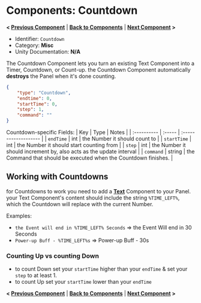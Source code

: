 # Components: Countdown
**< [Previous Component](/docs/components/NeedsX.md)** | **[Back to Components](/docs/components/README.md)** | **[Next Component](/docs/components/README.md) >**

- Identifier: `Countdown`
- Category: **Misc**
- Unity Documentation: **N/A**

The Countdown Component lets you turn an existing Text Component into a Timer, Countdown, or Count-up. the Countdown Component automatically **destroys** the Panel when it's done counting.
```json
{
	"type": "Countdown",
	"endtime": 0,
	"startTime": 0,
	"step": 1,
	"command": ""
}
```

Countdown-specific Fields:
| Key         | Type   | Notes                |
| :---------- | :----- | :------------------- |
| `endTime`   | int    | the Number it should count to |
| `startTime` | int    | the Number it should start counting from |
| `step`      | int    | the Number it should increment by, also acts as the update interval |
| `command`   | string | the Command that should be executed when the Countdown finishes. |

## Working with Countdowns
for Countdowns to work you need to add a **[Text](/docs/components/UnityEngine.UI.Text.md)** Component to your Panel. your Text Component's content should include the string `%TIME_LEFT%`, which the Countdown will replace with the current Number.

Examples:
- `the Event will end in %TIME_LEFT% Seconds` => the Event Will end in 30 Seconds
- `Power-up Buff - %TIME_LEFT%s` => Power-up Buff - 30s

### Counting Up vs counting Down
- to count Down set your `startTime` higher than your `endTime` & set your `step` to at least 1.
- to count Up set your `startTime` lower than your `endTime`


**< [Previous Component](/docs/components/NeedsX.md)** | **[Back to Components](/docs/components/README.md)** | **[Next Component](/docs/components/README.md) >**
<!--stackedit_data:
eyJoaXN0b3J5IjpbMTQzNzIzOTgyNCwyMDg5NTAzNDQ0LC0zND
YwNzg4NywtMTY5ODQ5ODYyNywzNzE3NTIyMTgsNTI5ODU5OTgz
XX0=
-->
